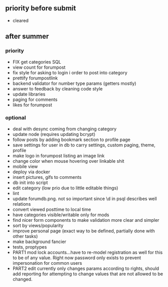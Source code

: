 ## priority before submit

- cleared

## after summer

### priority
- FIX get categories SQL
- view count for forumpost
- fix style for asking to login i order to post into category
- prettify forumpostlink
- backend validator for number type params (getters mostly)
- answer to feedback by cleaning code style
- update libraries
- paging for comments
- likes for forumpost
### optional
- deal with desync coming from changing category
- update node (requires updating bcrypt)
- follow posts by adding bookmark section to profile page
- save settings for user in db to carry settings, custom paging, theme, profile
- make logo in forumpost listing an image link
- change color when mouse hovering over linkable shit
- mobile view
- deploy via docker
- insert pictures, gifs to comments
- db init into script
- edit category (low prio due to little editable things)
- lint
- update forumdb.png. not so important since \d in psql describes well relations
- convert viewed posttime to local time
- have categories visible/writable only for mods
- find nicer form components to make validation more clear and simpler
- sort by views/popularity
- improve personal page (exact way to be defined, partially done with other tasks)
- make background fancier
- tests, proptypes
- PART1 mod lock accounts...have to re-model registration as well for this to be of any value. Right now password only exists to prevent impersonation for common users
- PART2 edit currently only changes params according to rights, should add reporting for attempting to change values that are not allowed to be changed.